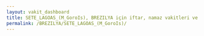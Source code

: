 ```yaml
---
layout: vakit_dashboard
title: SETE_LAGOAS_(M_GoroIs), BREZILYA için iftar, namaz vakitleri ve hava durumu - ilçe/eyalet seç
permalink: /BREZILYA/SETE_LAGOAS_(M_GoroIs)/
---
```


<script type="text/javascript">
  var GLOBAL_COUNTRY = 'BREZILYA';
  var GLOBAL_CITY = 'SETE_LAGOAS_(M_GoroIs)';
  var GLOBAL_STATE = '';
  var lat = 72;
  var lon = 21;
</script>
